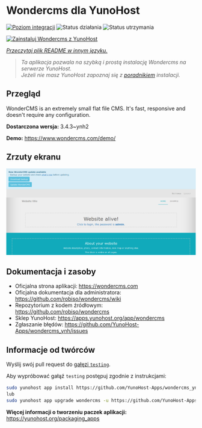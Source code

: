 <!--
To README zostało automatycznie wygenerowane przez <https://github.com/YunoHost/apps/tree/master/tools/readme_generator>
Nie powinno być ono edytowane ręcznie.
-->

# Wondercms dla YunoHost

[![Poziom integracji](https://apps.yunohost.org/badge/integration/wondercms)](https://ci-apps.yunohost.org/ci/apps/wondercms/)
![Status działania](https://apps.yunohost.org/badge/state/wondercms)
![Status utrzymania](https://apps.yunohost.org/badge/maintained/wondercms)

[![Zainstaluj Wondercms z YunoHost](https://install-app.yunohost.org/install-with-yunohost.svg)](https://install-app.yunohost.org/?app=wondercms)

*[Przeczytaj plik README w innym języku.](./ALL_README.md)*

> *Ta aplikacja pozwala na szybką i prostą instalację Wondercms na serwerze YunoHost.*  
> *Jeżeli nie masz YunoHost zapoznaj się z [poradnikiem](https://yunohost.org/install) instalacji.*

## Przegląd

WonderCMS is an extremely small flat file CMS. It's fast, responsive and doesn't require any configuration.

**Dostarczona wersja:** 3.4.3~ynh2

**Demo:** <https://www.wondercms.com/demo/>

## Zrzuty ekranu

![Zrzut ekranu z Wondercms](./doc/screenshots/WonderCMS-update-screenshot.png)

## Dokumentacja i zasoby

- Oficjalna strona aplikacji: <https://wondercms.com>
- Oficjalna dokumentacja dla administratora: <https://github.com/robiso/wondercms/wiki>
- Repozytorium z kodem źródłowym: <https://github.com/robiso/wondercms>
- Sklep YunoHost: <https://apps.yunohost.org/app/wondercms>
- Zgłaszanie błędów: <https://github.com/YunoHost-Apps/wondercms_ynh/issues>

## Informacje od twórców

Wyślij swój pull request do [gałęzi `testing`](https://github.com/YunoHost-Apps/wondercms_ynh/tree/testing).

Aby wypróbować gałąź `testing` postępuj zgodnie z instrukcjami:

```bash
sudo yunohost app install https://github.com/YunoHost-Apps/wondercms_ynh/tree/testing --debug
lub
sudo yunohost app upgrade wondercms -u https://github.com/YunoHost-Apps/wondercms_ynh/tree/testing --debug
```

**Więcej informacji o tworzeniu paczek aplikacji:** <https://yunohost.org/packaging_apps>
